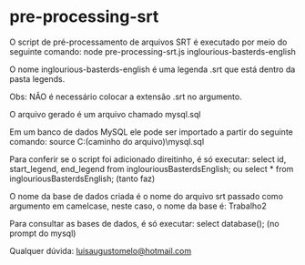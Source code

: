 # pre-processing-srt

O script de pré-processamento de arquivos SRT é executado por meio do seguinte comando:
node pre-processing-srt.js inglourious-basterds-english

O nome inglourious-basterds-english é uma legenda .srt que está dentro da pasta legends.

Obs: NÃO é necessário colocar a extensão .srt no argumento.

O arquivo gerado é um arquivo chamado mysql.sql

Em um banco de dados MySQL ele pode ser importado a partir do seguinte comando:
source C:\(caminho do arquivo)\mysql.sql

Para conferir se o script foi adicionado direitinho, é só executar:
select id, start_legend, end_legend from inglouriousBasterdsEnglish; ou
select * from inglouriousBasterdsEnglish; (tanto faz)

O nome da base de dados criada é o nome do arquivo srt passado como argumento em camelcase,
neste caso, o nome da base é: Trabalho2

Para consultar as bases de dados, é só executar: select database(); (no prompt do mysql)

Qualquer dúvida: luisaugustomelo@hotmail.com

